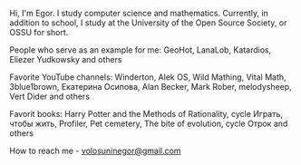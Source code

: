Hi, I'm Egor.
I study computer science and mathematics. 
Currently, in addition to school, I study at the University of the Open Source Society, or OSSU for short.

People who serve as an example for me:
GeoHot, LanaLob, Katardios, Eliezer Yudkowsky and others

Favorite YouTube channels: 
Winderton, Alek OS, Wild Mathing, Vital Math, 3blue1brown, Екатерина Осипова, Alan Becker, Mark Rober, 
melodysheep, Vert Dider and others

Favorit books:
Harry Potter and the Methods of Rationality, cycle Играть, чтобы жить, Profiler, Pet cemetery, The bite of evolution, cycle Отрок and others  

How to reach me - volosuninegor@gmail.com

